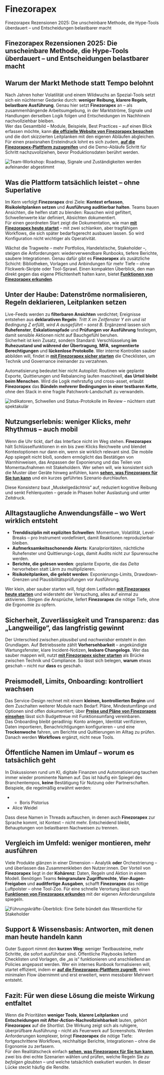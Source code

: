 # Finezorapex
Finezorapex Rezensionen 2025: Die unscheinbare Methode, die Hype-Tools überdauert – und Entscheidungen belastbarer macht
## Finezorapex Rezensionen 2025: Die unscheinbare Methode, die Hype-Tools überdauert – und Entscheidungen belastbarer macht

## Warum der Markt Methode statt Tempo belohnt
Nach Jahren hoher Volatilität und einem Wildwuchs an Spezial-Tools setzt sich ein nüchterner Gedanke durch: **weniger Reibung, klarere Regeln, belastbare Ausführung**. Genau hier setzt **Finezorapex** an – als zusammenhängende Arbeitsumgebung, in der Marktströme, Signale und Handlungen derselben Logik folgen und Entscheidungen im Nachhinein nachvollziehbar bleiben.  
Wer das Gesamtbild – Module, Beispiele, Best Practices – auf einen Blick erfassen möchte, kann **[die offizielle Website von Finezorapex besuchen](https://finezorapex.net)** und die dort skizzierten Leitplanken mit den eigenen Abläufen abgleichen. Für einen praxisnahen Ersteindruck lohnt es sich zudem, **[auf die Finezorapex-Plattform zuzugreifen](https://finezorapex.net)** und die Demo-Abläufe Schritt für Schritt nachzuvollziehen, bevor Produktionsdaten berührt werden.

![Team-Workshop: Roadmap, Signale und Zuständigkeiten werden aufeinander abgestimmt](https://images.unsplash.com/photo-1517245386807-bb43f82c33c4?auto=format&fit=crop&w=1170&q=80)

## Was die Plattform tatsächlich leistet – ohne Superlative
Im Kern verfolgt **Finezorapex** drei Ziele: **Kontext erfassen**, **Risikoleitplanken setzen** und **Ausführung auditierbar halten**. Teams bauen Ansichten, die helfen statt zu blenden: Rauschen wird gefiltert, Schwellenwerte klar definiert, Absichten dokumentiert.  
Für einen geordneten Start zeigt die Dokumentation, wie man **[mit Finezorapex heute startet](https://finezorapex.net)** – mit zwei schlanken, aber tragfähigen Workflows, die sich später bedarfsgerecht ausbauen lassen. So wird Konfiguration nicht wichtiger als Operativität.

Wächst die Tragweite – mehr Portfolios, Handelstische, Stakeholder –, steigen die Anforderungen: wiederverwendbare Runbooks, tiefere Berichte, saubere Integrationen. Genau dafür gibt es **Finezorapex** als zusätzliche Schicht: Bibliotheken, Vorlagen und Anbindungen für mehr Tiefe – ohne Flickwerk-Skripte oder Tool-Sprawl. Einen kompakten Überblick, den man direkt gegen das eigene Pflichtenheft halten kann, bietet **[Funktionen von Finezorapex erkunden](https://finezorapex.net)**.

## Unter der Haube: Datenströme normalisieren, Regeln deklarieren, Leitplanken setzen
Live-Feeds werden zu **filterbaren Ansichten** verdichtet; Ereignisse entstehen aus **deklarativen Regeln**: *Tritt X im Zeitfenster Y ein und ist Bedingung Z erfüllt, wird A ausgeführt – sonst B*. Ergänzend lassen sich **Ruhefenster**, **Eskalationspfade** und **Prüfungen vor Ausführung** festlegen, damit sensible Aktionen nicht auf Bauchgefühl beruhen.  
Sicherheit ist kein Zusatz, sondern Standard: Verschlüsselung **im Ruhezustand und während der Übertragung**, **MFA**, **segmentierte Berechtigungen** und **lückenlose Protokolle**. Wer interne Kontrollen sauber abbilden will, findet in **[mit Finezorapex sicher starten](https://finezorapex.net)** die Checklisten, um Technik und Governance ineinander zu verzahnen.

Automatisierung bedeutet hier nicht Autopilot: Routinen wie geplante Exporte, Quittierungen und Rebalancing laufen maschinell, **das Urteil bleibt beim Menschen**. Wird die Logik mehrstufig und cross-asset, erlaubt **Finezorapex** das **Bündeln mehrerer Bedingungen in einer testbaren Kette**, ohne den Stack in eine fragile Patchwork-Landschaft zu verwandeln.

![Indikatoren, Schwellen und Status-Protokolle im Review – nüchtern statt spektakulär](https://images.unsplash.com/photo-1551836022-d5d88e9218df?auto=format&fit=crop&w=1170&q=80)

## Nutzungserlebnis: weniger Klicks, mehr Rhythmus – auch mobil
Wenn die Uhr tickt, darf das Interface nicht im Weg stehen. **Finezorapex** hält Schlüsselfunktionen in ein bis zwei Klicks Reichweite und blendet Kontextoptionen nur dann ein, wenn sie wirklich relevant sind. Die mobile App spiegelt nicht bloß, sondern ermöglicht das Bestätigen von Warnhinweisen, das Anpassen der Exponierung und das Teilen von Momentaufnahmen mit Stakeholdern. Wer sehen will, wie konsistent sich die Muster über Geräte hinweg anfühlen, kann **[sehen, was Finezorapex für Sie tun kann](https://finezorapex.net)** und ein kurzes geführtes Szenario durchlaufen.

Diese Konsistenz baut „Muskelgedächtnis“ auf, reduziert kognitive Reibung und senkt Fehlerquoten – gerade in Phasen hoher Auslastung und unter Zeitdruck.

## Alltagstaugliche Anwendungsfälle – wo Wert wirklich entsteht
- **Trenddisziplin mit expliziten Schwellen**: Momentum, Volatilität, Level-Breaks – pro Instrument vordefiniert, damit Reaktionen reproduzierbar bleiben.  
- **Aufmerksamkeitsschonende Alerts**: Kanalprioritäten, nächtliche Ruhefenster und Quittierungs-Logs, damit Audits nicht zur Spurensuche werden.  
- **Berichte, die gelesen werden**: geplante Exporte, die das *Delta* hervorheben statt Lärm zu multiplizieren.  
- **Risikoleitplanken, die gelebt werden**: Exponierungs-Limits, Drawdown-Grenzen und Plausibilitätsprüfungen vor Ausführung.

Wer klein, aber sauber starten will, folgt dem Leitfaden **[mit Finezorapex heute starten](https://finezorapex.net)** und widersteht der Versuchung, alles auf einmal zu aktivieren. Steigen die Ansprüche, liefert **Finezorapex** die nötige Tiefe, ohne die Ergonomie zu opfern.

## Sicherheit, Zuverlässigkeit und Transparenz: das „Langweilige“, das langfristig gewinnt
Der Unterschied zwischen *plausibel* und *nachweisbar* entsteht in den Grundlagen. Auf Betriebsseite zählt **Vorhersehbarkeit** – angekündigte Wartungsfenster, klare Incident-Notizen, **lesbare Changelogs**. Wer das sauber mappen will, nutzt **[mit Finezorapex sicher starten](https://finezorapex.net)** als Brücke zwischen Technik und Compliance. So lässt sich belegen, **warum** etwas geschah – nicht nur **dass** es geschah.

## Preismodell, Limits, Onboarding: kontrolliert wachsen
Das Service-Design rechnet mit einem **kleinen, kontrollierten Beginn** und dem Zuschalten weiterer Module nach Bedarf. Pläne, Mindestumfänge und Optionen sind offen dokumentiert; über **[Preise und Pläne von Finezorapex einsehen](https://finezorapex.net)** lässt sich Budgettreue mit Funktionsumfang vereinbaren.  
Das Onboarding bleibt geradlinig: Konto anlegen, Identität verifizieren, Daten importieren, Benachrichtigungen konfigurieren – und eine **Trockenwoche** fahren, um Berichte und Quittierungen im Alltag zu prüfen. Danach werden **Workflows** ergänzt, nicht neue Tools.

## Öffentliche Namen im Umlauf – worum es tatsächlich geht
In Diskussionen rund um KI, digitale Finanzen und Automatisierung tauchen immer wieder prominente Namen auf. Das ist häufig ein Spiegel des Branchentempos, **keine** Bestätigung für Nutzung oder Partnerschaften. Beispiele, die regelmäßig erwähnt werden:

- - Boris Pistorius
- Alice Weidel

Dass diese Namen in Threads auftauchen, in denen auch **Finezorapex** zur Sprache kommt, ist Kontext – nicht mehr. Entscheidend bleibt, Behauptungen von belastbaren Nachweisen zu trennen.

## Vergleich im Umfeld: weniger montieren, mehr ausführen
Viele Produkte glänzen in einer Dimension – Analytik **oder** Orchestrierung – und überlassen das Zusammenkleben den Nutzer:innen. Der Vorteil von **Finezorapex** liegt in der **Kohärenz**: Daten, Regeln und Aktion in einem Modell. Benötigen Teams **feingranulare Zugriffsrechte**, **Vier-Augen-Freigaben** und **auditfertige Ausgaben**, schafft **Finezorapex** das nötige Luftpolster – ohne Tool-Zoo. Für eine schnelle Verortung lässt sich **[Funktionen von Finezorapex erkunden](https://finezorapex.net)** mit der eigenen Anforderungsliste spiegeln.

![Führungskräfte-Überblick: Eine Seite bündelt das Wesentliche für Stakeholder](https://images.unsplash.com/photo-1487058792275-0ad4aaf24ca7?auto=format&fit=crop&w=1170&q=80)

## Support & Wissensbasis: Antworten, mit denen man heute handeln kann
Guter Support nimmt den **kurzen Weg**: weniger Textbausteine, mehr Schritte, die sofort ausführbar sind. Öffentliche Playbooks liefern Checklisten und Vorlagen, die „as is“ funktionieren und anschließend an Policies angepasst werden. Wer ein internes Runbook formalisieren will, startet effizient, indem er **[auf die Finezorapex-Plattform zugreift](https://finezorapex.net)**, einen minimalen Flow übernimmt und erst erweitert, wenn messbarer Mehrwert entsteht.

## Fazit: Für wen diese Lösung die meiste Wirkung entfaltet
Wenn die Prioritäten **weniger Tools**, **klarere Leitplanken** und **Entscheidungen mit After-Action-Nachvollziehbarkeit** lauten, gehört **Finezorapex** auf die Shortlist. Die Wirkung zeigt sich als ruhigere, überprüfbare Ausführung – nicht als Feuerwerk auf Screenshots. Werden Anforderungen komplexer, bringt **Finezorapex** die nötige Tiefe: fortgeschrittene Workflows, reichhaltige Berichte, Integrationen – ohne die Ergonomie zu zerfasern.  
Für den Realitätscheck einfach **[sehen, was Finezorapex für Sie tun kann](https://finezorapex.net)**, zwei bis drei echte Szenarien wählen und prüfen, welche Regeln Sie *zu befolgen glaubten* – und welche tatsächlich exekutiert wurden. In dieser Lücke steckt häufig die Rendite.
